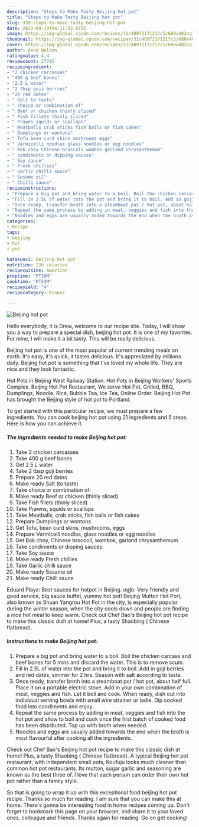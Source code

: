 ```yaml
---
description: "Steps to Make Tasty Beijing hot pot"
title: "Steps to Make Tasty Beijing hot pot"
slug: 339-steps-to-make-tasty-beijing-hot-pot
date: 2022-09-19T04:11:53.673Z
image: https://img-global.cpcdn.com/recipes/31c48972171217c5/680x482cq70/beijing-hot-pot-recipe-main-photo.jpg
thumbnail: https://img-global.cpcdn.com/recipes/31c48972171217c5/680x482cq70/beijing-hot-pot-recipe-main-photo.jpg
cover: https://img-global.cpcdn.com/recipes/31c48972171217c5/680x482cq70/beijing-hot-pot-recipe-main-photo.jpg
author: Anne Nelson
ratingvalue: 4.4
reviewcount: 27785
recipeingredient:
- "2 chicken carcasses"
- "400 g beef bones"
- "2.5 L water"
- "2 tbsp goji berries"
- "20 red dates"
- " Salt to taste"
- " choice or combination of"
- " Beef or chicken thinly sliced"
- " Fish fillets thinly sliced"
- " Prawns squids or scallops"
- " Meatballs crab sticks fish balls or fish cakes"
- " Dumplings or wontons"
- " Tofu bean curd skins mushrooms eggs"
- " Vermicelli noodles glass noodles or egg noodles"
- " Bok choy Chinese broccoli wombok garland chrysanthemum"
- " condiments or dipping sauces"
- " Soy sauce"
- " Fresh chillies"
- " Garlic chilli sauce"
- " Sesame oil"
- " Chilli sauce"
recipeinstructions:
- "Prepare a big pot and bring water to a boil. Boil the chicken carcass and beef bones for 5 mins and discard the water. This is to remove scum."
- "Fill in 2.5L of water into the pot and bring it to boil. Add in goji berries and red dates, simmer for 2 hrs. Season with salt according to taste."
- "Once ready, transfer broth into a steamboat pot / hot pot, about half full. Place it on a portable electric stove. Add in your own combination of meat, veggies and fish. Let it boil and cook. When ready, dish out into individual serving bowls with small wire strainer or ladle. Dip cooked food into condiments and enjoy."
- "Repeat the same process by adding in meat, veggies and fish into the hot pot and allow to boil and cook once the first batch of cooked food has been distributed. Top up with broth when needed."
- "Noodles and eggs are usually added towards the end when the broth is most flavourful after cooking all the ingredients."
categories:
- Recipe
tags:
- beijing
- hot
- pot

katakunci: beijing hot pot 
nutrition: 226 calories
recipecuisine: American
preptime: "PT30M"
cooktime: "PT43M"
recipeyield: "4"
recipecategory: Dinner

---
```



![Beijing hot pot](https://img-global.cpcdn.com/recipes/31c48972171217c5/680x482cq70/beijing-hot-pot-recipe-main-photo.jpg)

Hello everybody, it is Drew, welcome to our recipe site. Today, I will show you a way to prepare a special dish, beijing hot pot. It is one of my favorites. For mine, I will make it a bit tasty. This will be really delicious.

Beijing hot pot is one of the most popular of current trending meals on earth. It's easy, it's quick, it tastes delicious. It's appreciated by millions daily. Beijing hot pot is something that I've loved my whole life. They are nice and they look fantastic.

Hot Pots in Beijing West Railway Station. Hot Pots in Beijing Workers&#39; Sports Complex. Beijing Hot Pot Restaurant, We serve Hot Pot, Grilled, BBQ, Dumplings, Noodle, Rice, Bubble Tea, Ice Tea, Online Order. Beijing Hot Pot has brought the Beijing style of hot pot to Portland.


To get started with this particular recipe, we must prepare a few ingredients. You can cook beijing hot pot using 21 ingredients and 5 steps. Here is how you can achieve it.

<!--inarticleads1-->

##### The ingredients needed to make Beijing hot pot:

1. Take 2 chicken carcasses
1. Take 400 g beef bones
1. Get 2.5 L water
1. Take 2 tbsp goji berries
1. Prepare 20 red dates
1. Make ready  Salt (to taste)
1. Take  choice or combination of:
1. Make ready  Beef or chicken (thinly sliced)
1. Take  Fish fillets (thinly sliced)
1. Take  Prawns, squids or scallops
1. Take  Meatballs, crab sticks, fish balls or fish cakes
1. Prepare  Dumplings or wontons
1. Get  Tofu, bean curd skins, mushrooms, eggs
1. Prepare  Vermicelli noodles, glass noodles or egg noodles
1. Get  Bok choy, Chinese broccoli, wombok, garland chrysanthemum
1. Take  condiments or dipping sauces:
1. Take  Soy sauce
1. Make ready  Fresh chillies
1. Take  Garlic chilli sauce
1. Make ready  Sesame oil
1. Make ready  Chilli sauce


Eduard Playa: Best sauces for hotpot in Beijing. ιηɠσ: Very friendly and good service, big sauce buffet, yummy hot pot! Beijing Mutton Hot Port, also known as Shuan Yangrou Hot Pot in the city, is especially popular during the winter season, when the city cools down and people are finding a nice hot meal to keep warm. Check out Chef Bao&#39;s Beijing hot pot recipe to make this classic dish at home! Plus, a tasty Shaobing ( Chinese flatbread). 

<!--inarticleads2-->

##### Instructions to make Beijing hot pot:

1. Prepare a big pot and bring water to a boil. Boil the chicken carcass and beef bones for 5 mins and discard the water. This is to remove scum.
1. Fill in 2.5L of water into the pot and bring it to boil. Add in goji berries and red dates, simmer for 2 hrs. Season with salt according to taste.
1. Once ready, transfer broth into a steamboat pot / hot pot, about half full. Place it on a portable electric stove. Add in your own combination of meat, veggies and fish. Let it boil and cook. When ready, dish out into individual serving bowls with small wire strainer or ladle. Dip cooked food into condiments and enjoy.
1. Repeat the same process by adding in meat, veggies and fish into the hot pot and allow to boil and cook once the first batch of cooked food has been distributed. Top up with broth when needed.
1. Noodles and eggs are usually added towards the end when the broth is most flavourful after cooking all the ingredients.


Check out Chef Bao&#39;s Beijing hot pot recipe to make this classic dish at home! Plus, a tasty Shaobing ( Chinese flatbread). A typical Beijing hot pot restaurant, with independent small pots, Koufuju looks much cleaner than common hot pot restaurants. Its mutton, sugar garlic and seasoning are known as the best three of. I love that each person can order their own hot pot rather than a family style. 

So that is going to wrap it up with this exceptional food beijing hot pot recipe. Thanks so much for reading. I am sure that you can make this at home. There's gonna be interesting food in home recipes coming up. Don't forget to bookmark this page on your browser, and share it to your loved ones, colleague and friends. Thanks again for reading. Go on get cooking!
